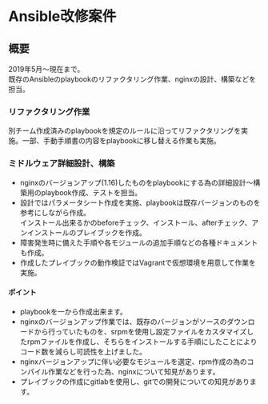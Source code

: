 # Ansible改修案件

## 概要

2019年5月〜現在まで。</br>
既存のAnsibleのplaybookのリファクタリング作業、nginxの設計、構築などを担当。

### リファクタリング作業

別チーム作成済みのplaybookを規定のルールに沿ってリファクタリングを実施。一部、手動手順書の内容をplaybookに移し替える作業も実施。

### ミドルウェア詳細設計、構築

* nginxのバージョンアップ(1.16)したものをplaybookにする為の詳細設計〜構築用のplaybook作成、テストを担当。
* 設計ではパラメータシート作成を実施、playbookは既存バージョンのものを参考にしながら作成。</br>
インストール出来るかのbeforeチェック、インストール、afterチェック、アンインストールのプレイブックを作成。
* 障害発生時に備えた手順や各モジュールの追加手順などの各種ドキュメントも作成。
* 作成したプレイブックの動作検証ではVagrantで仮想環境を用意して作業を実施。

#### ポイント

* playbookを一から作成出来ます。
* nginxのバージョンアップ作業では、既存のバージョンがソースのダウンロードから行っていたものを、srpmを使用し設定ファイルをカスタマイズしたrpmファイルを作成し、そちらをインストールする手順にしたことによりコード数を減らし可読性を上げました。
* nginxバージョンアップに伴い必要なモジュールを選定、rpm作成の為のコンパイル作業などを行った為、nginxについて知見があります。
* プレイブックの作成にgitlabを使用し、gitでの開発についての知見があります。
